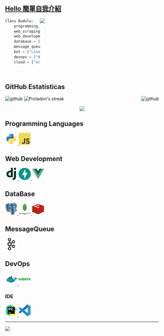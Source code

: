 <!-- ### Hi there 👋 -->
## <a href="https://duduru.website/">Hello 簡單自我介紹</a>
<img  width="390" align="right" src="https://i.imgur.com/ugWb6BU.gif" />


```python
Class Dudulu:
    programming_languages = ["Python", "JavaScript"]
    web_scraping ["Requests", "Selenium"]
    web_development = ["Django", "FastApi", "Vue"]
    database = ["PostgreSQL", "Redis", "MongoDB"]
    message_queue = ["Kafka"]
    bot = ["Line", "Discord"]
    devops = ["Nginx", "Docker", "Docker Compose"]
    cloud = ["Gcp"]
```
<br>

## **GitHub Estatísticas**
<img  align="right" alt="github" src="https://github-readme-stats.vercel.app/api/top-langs/?username=hgalytoby&hide=html&layout=compact&theme=radical"/>
<img  width="450" alt="github" src="https://github-readme-stats.vercel.app/api?username=hgalytoby&show_icons=true&theme=radical"/>
<img  width="450" title="🔥 Get streak stats for your profile at git.io/streak-stats" alt="Proladon's streak" src="https://github-readme-streak-stats.herokuapp.com/?user=hgalytoby&theme=radical&hide_border=true&stroke=0000&background=060A0CD0"/>
<p align="center" dir="auto">
  <a href="https://github.com/hgalytoby">
    <img align="center" src="https://github-profile-trophy.vercel.app/?username=hgalytoby&theme=onedark&no-frame=true&row=1&&margin-w=20&no-bg=true" style="max-width: 100%;">
  </a>
</p>


## **Programming Languages**
<a href="https://www.python.org" target="_blank"> 
<img src="https://raw.githubusercontent.com/devicons/devicon/master/icons/python/python-original.svg" alt="python" width="40" height="40"/> 
</a>

<a href="https://developer.mozilla.org/en-US/docs/Web/JavaScript" target="_blank"> 
<img src="https://raw.githubusercontent.com/devicons/devicon/master/icons/javascript/javascript-original.svg" alt="javascript" width="40" height="40"/> 
</a>

## **Web Development** 
<a href="https://www.djangoproject.com/" target="_blank"> 
<img src="https://raw.githubusercontent.com/devicons/devicon/master/icons/django/django-plain.svg" alt="django" width="40" height="40"/> 
</a>

<a href="https://fastapi.tiangolo.com/" target="_blank"> 
<img src="https://raw.githubusercontent.com/devicons/devicon/master/icons/fastapi/fastapi-plain.svg" alt="fastapi" width="40" height="40"/> 
</a>

<a href="https://vuejs.org/" target="_blank"> 
<img src="https://raw.githubusercontent.com/devicons/devicon/master/icons/vuejs/vuejs-original.svg" alt="vue" width="40" height="40"/> 
</a> 

## **DataBase**
<a href="https://www.postgresql.org/" target="_blank"> 
<img src="https://raw.githubusercontent.com/devicons/devicon/master/icons/postgresql/postgresql-original.svg" alt="postgresql" width="40" height="40"/> 
</a> 

<a href="https://www.mongodb.com/" target="_blank"> 
<img src="https://raw.githubusercontent.com/devicons/devicon/master/icons/mongodb/mongodb-original-wordmark.svg" alt="mongodb" width="40" height="40"/> 
</a> 

<a href="https://redis.io/" target="_blank"> 
<img src="https://raw.githubusercontent.com/devicons/devicon/master/icons/redis/redis-original.svg" alt="redis" width="40" height="40"/> 
</a> 

## **MessageQueue**
<a href="https://kafka.apache.org/" target="_blank"> 
<img src="https://raw.githubusercontent.com/devicons/devicon/master/icons/apachekafka/apachekafka-original.svg" alt="kafka" width="40" height="40"/> 
</a> 


## **DevOps**
<a href="https://www.docker.com/" target="_blank"> 
<img src="https://raw.githubusercontent.com/devicons/devicon/master/icons/docker/docker-original.svg" alt="docker" width="40" height="40"/> 
</a> 

<a href="https://nginx.org/" target="_blank"> 
<img src="https://raw.githubusercontent.com/devicons/devicon/master/icons/nginx/nginx-original.svg" alt="nginx" width="40" height="40"/> 
</a> 

### **IDE**
<a href="https://www.jetbrains.com/pycharm/" target="_blank"> 
<img src="https://raw.githubusercontent.com/devicons/devicon/master/icons/pycharm/pycharm-original.svg" alt="pycharm" width="40" height="40"/> 
</a> 

<a href="https://code.visualstudio.com/" target="_blank"> 
<img src="https://raw.githubusercontent.com/devicons/devicon/master/icons/vscode/vscode-original.svg" alt="vscode" width="40" height="40"/> 
</a>

<hr>
<img src="https://activity-graph.herokuapp.com/graph?username=hgalytoby&theme=react-dark">

<!--
**hgalytoby/hgalytoby** is a ✨ _special_ ✨ repository because its `README.md` (this file) appears on your GitHub profile.

Here are some ideas to get you started:

- 🔭 I’m currently working on ...
- 🌱 I’m currently learning ...
- 👯 I’m looking to collaborate on ...
- 🤔 I’m looking for help with ...
- 💬 Ask me about ...
- 📫 How to reach me: ...
- 😄 Pronouns: ...
- ⚡ Fun fact: ...
-->
